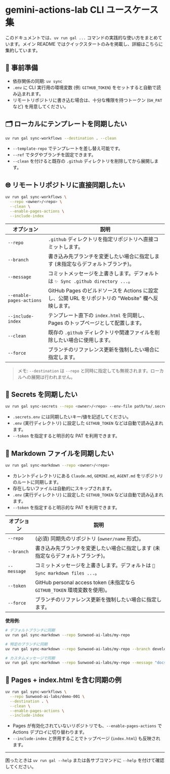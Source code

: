 # gemini-actions-lab CLI ユースケース集

このドキュメントでは、`uv run gal ...` コマンドの実践的な使い方をまとめています。メイン README ではクイックスタートのみを掲載し、詳細はこちらに集約しています。

## 🔑 事前準備
- 依存関係の同期: `uv sync`
- `.env` に CLI 実行用の環境変数 (例: `GITHUB_TOKEN`) をセットすると自動で読み込まれます。
- リモートリポジトリに書き込む場合は、十分な権限を持つトークン (`GH_PAT` など) を用意してください。

## 🗂️ ローカルにテンプレートを同期したい
```bash
uv run gal sync-workflows --destination . --clean
```

- `--template-repo` でテンプレートを差し替え可能です。
- `--ref` でタグやブランチを固定できます。
- `--clean` を付けると既存の `.github` ディレクトリを削除してから展開します。

## 🌐 リモートリポジトリに直接同期したい
```bash
uv run gal sync-workflows \
  --repo <owner>/<repo> \
  --clean \
  --enable-pages-actions \
  --include-index
```

| オプション | 説明 |
| --- | --- |
| `--repo` | `.github` ディレクトリを指定リポジトリへ直接コミットします。 |
| `--branch` | 書き込み先ブランチを変更したい場合に指定します (未指定ならデフォルトブランチ)。 |
| `--message` | コミットメッセージを上書きします。デフォルトは `✨ Sync .github directory ...`。 |
| `--enable-pages-actions` | GitHub Pages のビルドソースを Actions に設定し、公開 URL をリポジトリの "Website" 欄へ反映します。 |
| `--include-index` | テンプレート直下の `index.html` を同期し、Pages のトップページとして配置します。 |
| `--clean` | 既存の `.github` ディレクトリや関連ファイルを削除したい場合に使用します。 |
| `--force` | ブランチのリファレンス更新を強制したい場合に指定します。 |

> メモ: `--destination` は `--repo` と同時に指定しても無視されます。ローカルへの展開は行われません。

## 🔐 Secrets を同期したい
```bash
uv run gal sync-secrets --repo <owner>/<repo> --env-file path/to/.secrets.env
```

- `.secrets.env` には同期したいキー/値を記述してください。
- `.env` (実行ディレクトリ) に設定した `GITHUB_TOKEN` などは自動で読み込まれます。
- `--token` を指定すると明示的な PAT を利用できます。

## 📝 Markdown ファイルを同期したい
```bash
uv run gal sync-markdown --repo <owner>/<repo>
```

- カレントディレクトリにある `Claude.md`, `GEMINI.md`, `AGENT.md` をリポジトリのルートに同期します。
- 存在しないファイルは自動的にスキップされます。
- `.env` (実行ディレクトリ) に設定した `GITHUB_TOKEN` などは自動で読み込まれます。
- `--token` を指定すると明示的な PAT を利用できます。

| オプション | 説明 |
| --- | --- |
| `--repo` | (必須) 同期先のリポジトリ (`owner/name` 形式)。 |
| `--branch` | 書き込み先ブランチを変更したい場合に指定します (未指定ならデフォルトブランチ)。 |
| `--message` | コミットメッセージを上書きします。デフォルトは `📝 Sync markdown files ...`。 |
| `--token` | GitHub personal access token (未指定なら `GITHUB_TOKEN` 環境変数を使用)。 |
| `--force` | ブランチのリファレンス更新を強制したい場合に指定します。 |

**使用例:**
```bash
# デフォルトブランチに同期
uv run gal sync-markdown --repo Sunwood-ai-labs/my-repo

# 特定のブランチに同期
uv run gal sync-markdown --repo Sunwood-ai-labs/my-repo --branch develop

# カスタムメッセージで同期
uv run gal sync-markdown --repo Sunwood-ai-labs/my-repo --message "docs: update AI agent guidelines"
```

## 🧾 Pages + index.html を含む同期の例
```bash
uv run gal sync-workflows \
  --repo Sunwood-ai-labs/demo-001 \
  --destination . \
  --clean \
  --enable-pages-actions \
  --include-index
```

- Pages が有効化されていないリポジトリでも、`--enable-pages-actions` で Actions デプロイに切り替わります。
- `--include-index` と併用することでトップページ (`index.html`) も反映されます。

---

困ったときは `uv run gal --help` または各サブコマンドに `--help` を付けて確認してください。

